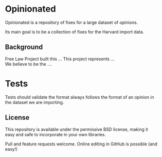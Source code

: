 
# Opinionated

Opinionated is a repository of fixes for a large dataset of opinions.

Its main goal is to be a collection of fixes for the Harvard import data.

## Background

Free Law Project built this ...  This project represents ...  
We believe to be the ....

# Tests 

Tests should validate the format always follows the format of an opinion in the dataset we are importing.

## License

This repository is available under the permissive BSD license, making it easy and safe to incorporate in your own libraries.

Pull and feature requests welcome. Online editing in GitHub is possible (and easy!)
